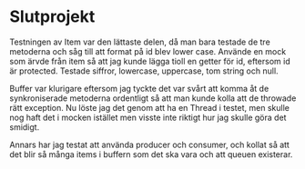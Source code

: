 
# Slutprojekt

Testningen av Item var den lättaste delen, då man bara testade de tre metoderna och såg till att format på id blev lower case. Använde en mock som ärvde från item så att jag kunde lägga tioll en getter för id, eftersom id är protected. Testade siffror, lowercase, uppercase, tom string och null.

Buffer var klurigare eftersom jag tyckte det var svårt att komma åt de synkroniserade metoderna ordentligt så att man kunde kolla att de throwade rätt exception. Nu löste jag det genom att ha en Thread i testet, men skulle nog haft det i mocken istället men visste inte riktigt hur jag skulle göra det smidigt.

Annars har jag testat att använda producer och consumer, och kollat så att det blir så många items i buffern som det ska vara och att queuen existerar. 




